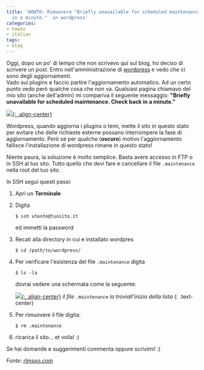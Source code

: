 ```yaml
---
title: 'HOWTO: Rimuovere "Briefly unavailable for scheduled maintenance. Check back
  in a minute."  in wordpress'
categories:
- howto
- italian
tags:
- blog
---
```

Oggi, dopo un po' di tempo che non scrivevo qui sul blog, ho deciso di
scrivere un post. Entro nell'amministrazione di
[wordpress](http://wordpress.org) e vedo che ci sono degli aggiornamenti.  
Vado sui plugins e faccio partire l'aggiornamento automatico. Ad un certo
punto vedo però qualche cosa che non va. Qualsiasi pagina chiamavo del mio
sito (anche dell'admin) mi compariva il seguente messaggio: **"Briefly
unavailable for scheduled maintenance. Check back in a minute."**

[![]({{site.url}}/images/maintenance.png){: .align-center}]({{site.url}}/images/maintenance.png)

Wordpress, quando aggiorna i plugins o temi, mette il sito in questo stato per
evitare che delle richieste esterne possano interrompere la fase di
aggiornamento. Però se per qualche (**oscuro**) motivo l'aggiornamento
fallisce l'installazione di wordpress rimane in questo stato!

Niente paura, la soluzione è molto semplice. Basta avere accesso in FTP o in
SSH al tuo sito. Tutto quello che devi fare e cancellare il file
`.maintenance` nella root del tuo sito.

In SSH segui questi passi:

  1. Apri un **Terminale**
  2. Digita

     ```
     $ ssh utente@tuosito.it
     ```
     ed immetti la password
  3. Recati alla directory in cui e installato wordpres

     ```
     $ cd /path/to/wordpress/
     ```
  4. Per verificare l'esistenza del file `.maintenance` digita 
    
     ```
     $ ls -la
     ```
     dovrai vedere una schermata come la seguente:

     [![]({{site.url}}/images/maintenance-console.png){: .align-center}]({{site.url}}/images/maintenance-console.png)
     _il file `.maintenance` lo troviall'inizio della lista_
     {: .text-center}
  5. Per rimuovere il file digita: 
    
     ```
     $ rm .maintenance
     ```
  6. ricarica il sito... et voila! :)
  
Se hai domande e suggerimenti commenta oppure scrivimi! :)

_Fonte: [rlmseo.com](http://www.rlmseo.com/blog/briefly-unavailable-for-scheduled-maintenance/)_
